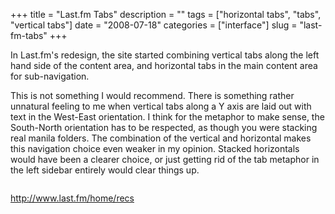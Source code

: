 +++
title = "Last.fm Tabs"
description = ""
tags = ["horizontal tabs", "tabs", "vertical tabs"]
date = "2008-07-18"
categories = ["interface"]
slug = "last-fm-tabs"
+++


<p>In Last.fm's redesign, the site started combining vertical tabs along the left hand side of the content area, and horizontal tabs in the main content area for sub-navigation. </p>
<p>This is not something I would recommend. There is something rather unnatural feeling to me when vertical tabs along a Y axis are laid out with text in the West-East orientation. I think for the metaphor to make sense, the South-North orientation has to be respected, as though you were stacking real manila folders. The combination of the vertical and horizontal makes this navigation choice even weaker in my opinion. Stacked horizontals would have been a clearer choice, or just getting rid of the tab metaphor in the left sidebar entirely would clear things up.</p>
<div id="screens-full" class="clear"><div class="fullimg clear"><a href="http://media.konigi.com/interface/lastfm-tabs-1.png" class="group" rel="group" title="1. "><img src="http://media.konigi.com/interface/lastfm-tabs-1.png" alt="" class="img-responsive"></a></div></div>        
<p><a href="http://www.last.fm/home/recs">http://www.last.fm/home/recs</a></p>

